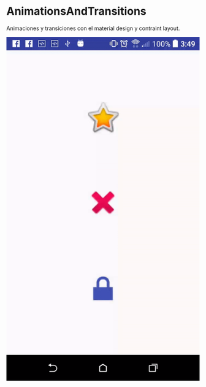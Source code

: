 # AnimationsAndTransitions
Animaciones y transiciones  con el material design y contraint layout.

![Interfaz gráfica de la aplicación](https://raw.githubusercontent.com/aleexander1409/AnimationsAndTransitions/master/ezgif.com-video-to-gif.gif)
